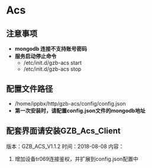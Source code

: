#  Acs
## 注意事项
  - **mongodb 连接不支持账号密码**
  - **服务启动停止命令**
    - /etc/init.d/gzb-acs start
    - /etc/init.d/gzb-acs stop
## 配置文件路径
  - /home/ippbx/http/gzb-acs/config/config.json
  - **第一次安装时，请配置config.json文件的mongodb地址**

## 配套界面请安装GZB_Acs_Client

版本：GZB_ACS_V1.1.2
时间：2018-08-08
内容：
1. 增加设备tr069连接鉴权，并扩展到config.json配置中